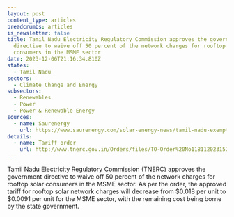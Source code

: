 ```yaml
---
layout: post
content_type: articles
breadcrumbs: articles
is_newsletter: false
title: Tamil Nadu Electricity Regulatory Commission approves the government
  directive to waive off 50 percent of the network charges for rooftop solar
  consumers in the MSME sector
date: 2023-12-06T21:16:34.810Z
states:
  - Tamil Nadu
sectors:
  - Climate Change and Energy
subsectors:
  - Renewables
  - Power
  - Power & Renewable Energy
sources:
  - name: Saurenergy
    url: https://www.saurenergy.com/solar-energy-news/tamil-nadu-exempts-50-of-rooftop-solar-network-charges-for-msmes
details:
  - name: Tariff order
    url: http://www.tnerc.gov.in/Orders/files/TO-Order%20No1181120231523.pdf
---
```

Tamil Nadu Electricity Regulatory Commission (TNERC) approves the government directive to waive off 50 percent of the network charges for rooftop solar consumers in the MSME sector. As per the order, the approved tariff for rooftop solar network charges will decrease from $0.018 per unit to $0.0091 per unit for the MSME sector, with the remaining cost being borne by the state government.
